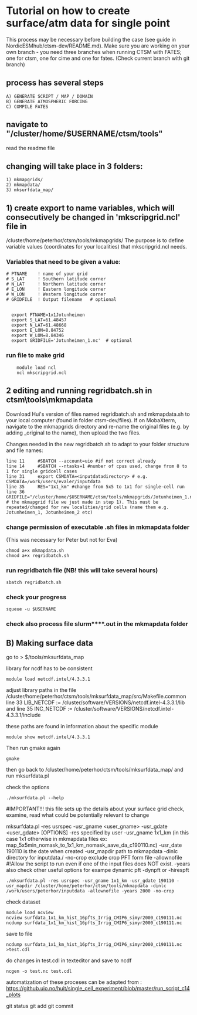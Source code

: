 # Tutorial on how to create surface/atm data for single point
This process may be necessary before building the case (see guide in NordicESMhub/ctsm-dev/README.md).
Make sure you are working on your own branch - you need three branches when running CTSM with FATES; one for ctsm, one for cime and one for fates. (Check current branch with git branch)

## process has several steps
	
	A) GENERATE SCRIPT / MAP / DOMAIN
	B) GENERATE ATMOSPHERIC FORCING
	C) COMPILE FATES

## navigate to "/cluster/home/$USERNAME/ctsm/tools"

read the readme file
 
## changing will take place in 3 folders:
	
	1) mkmapgrids/
	2) mkmapdata/ 
	3) mksurfdata_map/

## 1) create export to name variables, which will consecutively be changed in 'mkscripgrid.ncl' file in 	
/cluster/home/peterhor/ctsm/tools/mkmapgrids/
The purpose is to define variable values (coordinates for your localities) that mkscripgrid.ncl needs.

### Variables that need to be given a value:
	# PTNAME    ! name of your grid
	# S_LAT     ! Southern latitude corner
	# N_LAT     ! Northern latitude corner
	# E_LON     ! Eastern longitude corner
	# W_LON     ! Western longitude corner  
	# GRIDFILE  ! Output filename   # optional


	  export PTNAME=1x1Jotunheimen
	  export S_LAT=61.48457
	  export N_LAT=61.48668
	  export E_LON=8.84752
	  export W_LON=8.84346
	  export GRIDFILE='Jotunheimen_1.nc'  # optional
	  

### run file to make grid
		
		module load ncl
		ncl mkscripgrid.ncl

## 2 editing and running regridbatch.sh in ctsm\tools\mkmapdata 

Download Hui's version of files named regridbatch.sh and mkmapdata.sh to your local computer (found in folder ctsm-dev/files). If on MobaXterm, navigate to the mkmapgrids directory and re-name the original files (e.g. by adding \_original to the name), then upload the two files. 

Changes needed in the new regridbatch.sh to adapt to your folder structure and file names:

	line 11 	#SBATCH --account=uio #if not correct already
	line 14		#SBATCH --ntasks=1 #number of cpus used, change from 8 to 1 for single gridcell cases
	line 31 	export CSMDATA=<inputdatadirectory> # e.g. CSMDATA=/work/users/evaler/inputdata
	line 35 	RES="1x1_km" #change from 5x5 to 1x1 for single-cell run
	line 36 	GRIDFILE="/cluster/home/$USERNAME/ctsm/tools/mkmapgrids/Jotunheimen_1.nc" # the mkmapgrid file we just made in step 1). This must be repeated/changed for new localities/grid cells (name them e.g. Jotunheimen_1, Jotunheimen_2 etc)


	
### change permission of executable .sh files in mkmapdata folder
(This was necessary for Peter but not for Eva)
	
	chmod a+x mkmapdata.sh
	chmod a+x regridbatch.sh
	
### run regridbatch file (NB! this will take several hours)

	sbatch regridbatch.sh
		
### check your progress
	
	squeue -u $USERNAME
	
### check also process file slurm****.out in the mkmapdata folder
  


## B) Making surface data
go to > $/tools/mksurfdata_map

library for ncdf has to be consistent

	module load netcdf.intel/4.3.3.1  
adjust library paths in the file /cluster/home/peterhor/ctsm/tools/mksurfdata_map/src/Makefile.common
line 33
LIB_NETCDF := /cluster/software/VERSIONS/netcdf.intel-4.3.3.1/lib
and line 35
INC_NETCDF := /cluster/software/VERSIONS/netcdf.intel-4.3.3.1/include

these paths are found in information about the specific module

	module show netcdf.intel/4.3.3.1

Then run gmake again

	gmake
	
then go back to /cluster/home/peterhor/ctsm/tools/mksurfdata_map/ and run mksurfdata.pl

check the options

	./mksurfdata.pl --help

#IMPORTANT!!! this file sets up the details about your surface grid
check, examine, read what could be potentially relevant to change

mksurfdata.pl -res usrspec -usr_gname <user_gname> -usr_gdate <user_gdate>  [OPTIONS]
-res specified by user
-usr_gname 1x1_km (in this case 1x1 otherwise in mkmapdata files ex: map_5x5min_nomask_to_1x1_km_nomask_aave_da_c190110.nc)
-usr_date 190110 is the date when created
-usr_mapdir path to mkmapdata
-dinlc directory for inputdata./
-no-crop exclude crop PFT form file
-allownofile  #!Allow the script to run even if one of the input files does NOT exist.
-years
also check other useful options for exampe dynamic pft -dynpft or -hirespft

	./mksurfdata.pl -res usrspec -usr_gname 1x1_km -usr_gdate 190110 -usr_mapdir /cluster/home/peterhor/ctsm/tools/mkmapdata -dinlc /work/users/peterhor/inputdata -allownofile -years 2000 -no-crop


check dataset
	
	module load ncview
	ncview surfdata_1x1_km_hist_16pfts_Irrig_CMIP6_simyr2000_c190111.nc
	ncdump surfdata_1x1_km_hist_16pfts_Irrig_CMIP6_simyr2000_c190111.nc 
save to file

	ncdump surfdata_1x1_km_hist_16pfts_Irrig_CMIP6_simyr2000_c190111.nc >test.cdl

do changes in test.cdl in texteditor and save to ncdf
 
	ncgen -o test.nc test.cdl


automatization of these proceses can be adapted from :
https://github.uio.no/huit/single_cell_experiment/blob/master/run_script_c14_plots


git status
git add
git commit


